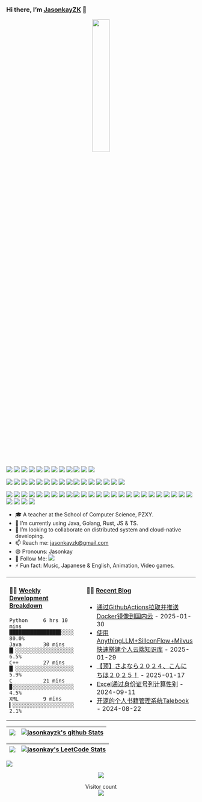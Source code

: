 ### Hi there, I’m [JasonkayZK](https://jasonkayzk.github.io/) 👋 


<p align="center">
  <img src="https://cdn.jsdelivr.net/gh/jasonkayzk/jasonkayzk@master/hello-world.gif" width="30%">
</p>


<!-- <p align="center">
<img width="500" src="https://metrics.lecoq.io/jasonkayzk?template=classic&repositories.forks=true&followup=1&followup.sections=repositories&config.timezone=Asia%2FShanghai&config.padding=0%2C%204%20%2B%2011%25/" alt="Github Metrics"/>
<br>
</p> -->


[![](https://img.shields.io/badge/Windows-10-2376bc?style=flat-square&logo=windows&logoColor=ffffff)](https://www.microsoft.com/windows/get-windows-10)
[![](https://img.shields.io/badge/Linux-Ubuntu-2376bc?style=flat-square&logo=ubuntu&logoColor=ffffff)](https://ubuntu.com/)
[![](https://img.shields.io/badge/Linux-Centos-2376bc?style=flat-square&logo=centos&logoColor=ffffff)](https://www.centos.org/)
[![](https://img.shields.io/badge/MacOS-Monterey-2376bc?style=flat-square&logo=apple&logoColor=ffffff)](https://www.apple.com/)
[![](https://img.shields.io/badge/IDE-Visual%20Studio%20Code-blue?style=flat-square&logo=visual-studio-code&logoColor=ffffff)](https://code.visualstudio.com/)
[![](https://img.shields.io/badge/Intellij-Idea-blue?style=flat-square&logo=intellijidea&logoColor=ffffff)](https://www.jetbrains.com/idea/)
[![](https://img.shields.io/badge/IDE-Goland-blue?style=flat-square&logo=jetbrains&logoColor=ffffff)](https://www.jetbrains.com/go/)
[![](https://img.shields.io/badge/IDE-PyCharm-blue?style=flat-square&logo=jetbrains&logoColor=ffffff)](https://www.jetbrains.com/pycharm/)
[![](https://img.shields.io/badge/IDE-Clion-blue?style=flat-square&logo=jetbrains&logoColor=ffffff)](https://www.jetbrains.com/clion/)
[![](https://img.shields.io/badge/IDE-WebStorm-blue?style=flat-square&logo=jetbrains&logoColor=ffffff)](https://www.jetbrains.com/webstorm/)
[![](https://img.shields.io/badge/Andriod-Studio-blue?style=flat-square&logo=android&logoColor=ffffff)](https://developer.android.com/studio/)
[![](https://img.shields.io/badge/Linux-Vim-blue?style=flat-square&logo=vim&logoColor=ffffff)](https://www.vim.org/)

[![](https://img.shields.io/badge/-Java-007396?style=flat-square&logo=java&logoColor=ffffff)](https://www.java.com/)
[![](https://img.shields.io/badge/-Golang-f05032?style=flat-square&logo=go&logoColor=ffffff)](https://golang.org/)
[![](https://img.shields.io/badge/-C++-269539?style=flat-square&logo=c%2B%2B&logoColor=ffffff)](https://www.cplusplus.com/)
[![](https://img.shields.io/badge/-Rust-003545?style=flat-square&logo=rust&logoColor=ffffff)](https://www.rust-lang.org/)
[![](https://img.shields.io/badge/-Python-3776AB?style=flat-square&logo=python&logoColor=ffffff)](https://www.python.org/)
[![](https://img.shields.io/badge/-Scala-2496ED?style=flat-square&logo=scala&logoColor=ffffff)](https://www.scala-lang.org/)
[![](https://img.shields.io/badge/-JavaScript-f7e018?style=flat-square&logo=javascript&logoColor=white)](https://www.ecma-international.org/)
[![](https://img.shields.io/badge/-HTML5-E34F26?style=flat-square&logo=html5&logoColor=white)](https://html.spec.whatwg.org/)
[![](https://img.shields.io/badge/-CSS3-1572B6?style=flat-square&logo=css3&logoColor=white)](https://www.w3.org/Style/CSS/)
[![](https://img.shields.io/badge/-Less-43853d?style=flat-square&logo=less&logoColor=white)](https://lesscss.org/)
[![](https://img.shields.io/badge/TypeScript-cb3837?style=flat-square&logo=TypeScript&logoColor=ffffff)](https://www.typescriptlang.org/)
[![](https://img.shields.io/badge/Kotlin-2496ED?style=flat-square&logo=kotlin&logoColor=ffffff)](https://kotlinlang.org/)
[![](https://img.shields.io/badge/Dart-003545?style=flat-square&logo=dart&logoColor=ffffff)](https://dart.dev/)
[![](https://img.shields.io/badge/Lua-cb3837?style=flat-square&logo=lua&logoColor=ffffff)](https://www.lua.org/)
[![](https://img.shields.io/badge/Shell-f05032?style=flat-square&logo=powershell&logoColor=ffffff)](https://www.shell.com/)
[![](https://img.shields.io/badge/C%23-43853d?style=flat-square&logo=CSharp&logoColor=ffffff)](https://docs.microsoft.com/en-us/dotnet/csharp/)


[![](https://img.shields.io/badge/-Spring-6DB33F?style=flat-square&logo=spring&logoColor=white)](https://spring.io/projects/spring-framework/)
[![](https://img.shields.io/badge/-Docker-2496ED?style=flat-square&logo=docker&logoColor=ffffff)](https://www.docker.com/)
[![](https://img.shields.io/badge/-MySQL-003545?style=flat-square&logo=mysql&logoColor=white)](https://www.mysql.com/)
[![](https://img.shields.io/badge/-PostgreSQL-005571?style=flat-square&logo=postgresql&logoColor=white)](https://www.postgresql.org/)
[![](https://img.shields.io/badge/-NPM-cb3837?style=flat-square&logo=npm&logoColor=white)](https://npmjs.com/)
[![](https://img.shields.io/badge/-Git-f05032?style=flat-square&logo=git&logoColor=white)](https://git-scm.com/)
[![](https://img.shields.io/badge/-Vue.js-4fc08d?style=flat-square&logo=vue.js&logoColor=ffffff)](https://vuejs.org/)
[![](https://img.shields.io/badge/React-cb3837?style=flat-square&logo=React&logoColor=ffffff)](https://reactjs.org/)
[![](https://img.shields.io/badge/-Electron-6DB33F?style=flat-square&logo=electron&logoColor=ffffff)](https://www.electronjs.org/)
[![](https://img.shields.io/badge/-Node.js-43853d?style=flat-square&logo=node.js&logoColor=ffffff)](https://nodejs.org/)
[![](https://img.shields.io/badge/-Nginx-269539?style=flat-square&logo=nginx&logoColor=ffffff)](https://nginx.org/)
[![](https://img.shields.io/badge/-Kubenetes-2496ED?style=flat-square&logo=kubernetes&logoColor=ffffff)](https://kubernetes.io/)
[![](https://img.shields.io/badge/-ElasticSearch-005571?style=flat-square&logo=elasticsearch&logoColor=white)](https://www.elastic.co/)
[![](https://img.shields.io/badge/-Redis-dc382d?style=flat-square&logo=redis&logoColor=white)](https://redis.io/)
[![](https://img.shields.io/badge/-Flutter-007396?style=flat-square&logo=flutter&logoColor=white)](https://flutter.dev/)
[![](https://img.shields.io/badge/-Gradle-f05032?style=flat-square&logo=gradle&logoColor=white)](https://gradle.org/)
[![](https://img.shields.io/badge/-RabbitMQ-269539?style=flat-square&logo=rabbitmq&logoColor=white)](https://www.rabbitmq.com/)
[![](https://img.shields.io/badge/-Yarn-2496ED?style=flat-square&logo=yarn&logoColor=white)](https://yarnpkg.com/)
[![](https://img.shields.io/badge/-Webpack-3776AB?style=flat-square&logo=webpack&logoColor=white)](https://webpack.js.org/)
[![](https://img.shields.io/badge/-MongoDB-6DB33F?style=flat-square&logo=mongodb&logoColor=white)](https://www.mongodb.com/)
[![](https://img.shields.io/badge/-Bootstrap-cb3837?style=flat-square&logo=bootstrap&logoColor=white)](https://getbootstrap.com/)
[![](https://img.shields.io/badge/-jQuery-003545?style=flat-square&logo=jquery&logoColor=white)](https://jquery.com/)
[![](https://img.shields.io/badge/-Tensorflow-fcc624?style=flat-square&logo=tensorflow&logoColor=white)](https://www.tensorflow.org/)
[![](https://img.shields.io/badge/-Keras-f05032?style=flat-square&logo=keras&logoColor=white)](https://keras.io/)
[![](https://img.shields.io/badge/-PyTorch-269539?style=flat-square&logo=pytorch&logoColor=white)](https://pytorch.org/)
[![](https://img.shields.io/badge/-Markdown-003545?style=flat-square&logo=markdown&logoColor=white)](https://daringfireball.net/projects/markdown/)
[![](https://img.shields.io/badge/-Istio-2496ED?style=flat-square&logo=istio&logoColor=white)](https://https://istio.io/)
[![](https://img.shields.io/badge/-Grafana-f05032?style=flat-square&logo=grafana&logoColor=white)](https://grafana.com/)
[![](https://img.shields.io/badge/-Prometheus-003545?style=flat-square&logo=prometheus&logoColor=white)](https://prometheus.io/)



- 🎓 A teacher at the School of Computer Science, PZXY.
- 🌱 I’m currently using Java, Golang, Rust, JS & TS.
- 👯 I’m looking to collaborate on distributed system and cloud-native developing.
- 📫 Reach me: jasonkayzk@gmail.com
- 😄 Pronouns: Jasonkay
- 👏 Follow Me: [![](https://img.shields.io/github/followers/jasonkayzk?label=follow%20me&style=social)](https://github.com/jasonkayzk/)
- ⚡ Fun fact: Music, Japanese & English, Animation, Video games.


<table width="800px">
<tr>
<td valign="top" width="50%">

#### 🏊‍♂️ <a href="https://gist.github.com/JasonkayZK/59ead22758ee823e48b558d3cff332f1" target="_blank">Weekly Development Breakdown</a>

<!-- code_time starts -->

```text
Python     6 hrs 10 mins  ████████████████▊░░░░  80.0%
Java       30 mins        █▎░░░░░░░░░░░░░░░░░░░   6.5%
C++        27 mins        █▏░░░░░░░░░░░░░░░░░░░   5.9%
C          21 mins        ▉░░░░░░░░░░░░░░░░░░░░   4.5%
XML        9 mins         ▍░░░░░░░░░░░░░░░░░░░░   2.1%
```

<!-- code_time ends -->
</td>

<td valign="top" width="50%">

#### 🤹‍♀️ <a href="https://jasonkayzk.github.io/" target="_blank">Recent Blog</a>

<!-- blog starts -->
* <a href='https://jasonkayzk.github.io/2025/01/30/%E9%80%9A%E8%BF%87GithubActions%E6%8B%89%E5%8F%96%E5%B9%B6%E6%8E%A8%E9%80%81Docker%E9%95%9C%E5%83%8F%E5%88%B0%E5%9B%BD%E5%86%85%E4%BA%91/' target='_blank'>通过GithubActions拉取并推送Docker镜像到国内云</a> - 2025-01-30
* <a href='https://jasonkayzk.github.io/2025/01/29/%E4%BD%BF%E7%94%A8AnythingLLM-SillconFlow-Milvus%E5%BF%AB%E9%80%9F%E6%90%AD%E5%BB%BA%E4%B8%AA%E4%BA%BA%E4%BA%91%E7%AB%AF%E7%9F%A5%E8%AF%86%E5%BA%93/' target='_blank'>使用AnythingLLM+SillconFlow+Milvus快速搭建个人云端知识库</a> - 2025-01-29
* <a href='https://jasonkayzk.github.io/2025/01/17/%E3%80%90%E9%A1%B6%E3%80%91%E3%81%95%E3%82%88%E3%81%AA%E3%82%89%EF%BC%92%EF%BC%90%EF%BC%92%EF%BC%94%E3%80%81%E3%81%93%E3%82%93%E3%81%AB%E3%81%A1%E3%81%AF%EF%BC%92%EF%BC%90%EF%BC%92%EF%BC%95%EF%BC%81/' target='_blank'>【顶】さよなら２０２４、こんにちは２０２５！</a> - 2025-01-17
* <a href='https://jasonkayzk.github.io/2024/09/11/Excel%E9%80%9A%E8%BF%87%E8%BA%AB%E4%BB%BD%E8%AF%81%E5%8F%B7%E5%88%97%E8%AE%A1%E7%AE%97%E6%80%A7%E5%88%AB/' target='_blank'>Excel通过身份证号列计算性别</a> - 2024-09-11
* <a href='https://jasonkayzk.github.io/2024/08/22/%E5%BC%80%E6%BA%90%E7%9A%84%E4%B8%AA%E4%BA%BA%E4%B9%A6%E7%B1%8D%E7%AE%A1%E7%90%86%E7%B3%BB%E7%BB%9FTalebook/' target='_blank'>开源的个人书籍管理系统Talebook</a> - 2024-08-22
<!-- blog ends -->

</td>
</tr>

</table>


|![](https://github-readme-stats.vercel.app/api?username=jasonkayzk&&show_icons=true&title_color=ffffff&icon_color=bb2acf&text_color=daf7dc&bg_color=151515)|[![jasonkayzk's github Stats](https://stats.justsong.cn/api/github?username=JasonkayZK&theme=dark)](https://github.com/JasonkayZK/jasonkayzk/)|
|-|-|


|![](https://github-readme-stats.vercel.app/api/top-langs/?username=jasonkayzk&layout=compact&theme=tokyonight&langs_count=10)|[![jasonkay's LeetCode Stats](https://stats.justsong.cn/api/leetcode?username=jasonkay&cn_username=jasonkay&theme=dark)](https://leetcode-cn.com/u/jasonkay/)|
|-|-|


![](https://activity-graph.herokuapp.com/graph?username=jasonkayzk&theme=redical)


<p align="center">
<a href="https://jasonkayzk.github.io/chat/"><img src="https://chat-room-6jyt.onrender.com/room/@JasonkayZK/svg?width=750&height=340&limit=20&theme=light&title=JasonayZK@github:%20~&fontSize=13"></a>
</p>


<p align="center"> 
  Visitor count<br>
  <img src="https://profile-counter.glitch.me/jasonkayzk/count.svg" />
</p>
